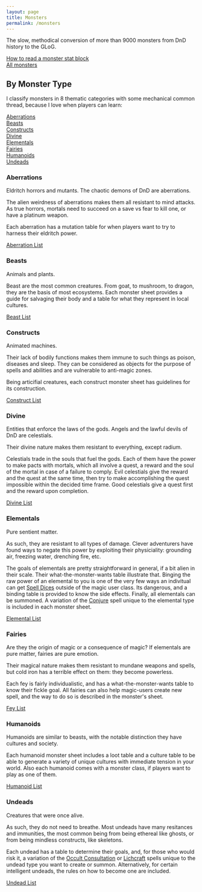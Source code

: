 ```yaml
---
layout: page
title: Monsters
permalink: /monsters
---
```


The slow, methodical conversion of more than 9000 monsters from DnD history to the GLoG.

[How to read a monster stat block](/monsters/lexicon)<br>
[All monsters](/list/monsters)

## By Monster Type
I classify monsters in 8 thematic categories with some mechanical common thread, because I love when players can learn:

[Aberrations](#aberrations) <br>
[Beasts](#beasts) <br>
[Constructs](#constructs) <br>
[Divine](#divine) <br>
[Elementals](#elementals) <br>
[Fairies](#fairies) <br>
[Humanoids](#humanoids) <br>
[Undeads](#undeads) <br>

### Aberrations
Eldritch horrors and mutants. The chaotic demons of DnD are aberrations.

The alien weirdness of aberrations makes them all resistant to mind attacks. As true horrors, mortals need to succeed on a save vs fear to kill one, or have a platinum weapon.

Each aberration has a mutation table for when players want to try to harness their eldritch power.

[Aberration List](/list/monsters-aberration)

### Beasts
Animals and plants. 

Beast are the most common creatures. From goat, to mushroom, to dragon, they are the basis of most ecosystems. Each monster sheet provides a guide for salvaging their body and a table for what they represent in local cultures.

[Beast List](/list/monsters-beast)

### Constructs
Animated machines.

Their lack of bodily functions makes them immune to such things as poison, diseases and sleep. They can be considered as objects for the purpose of spells and abilities and are vulnerable to anti-magic zones.

Being articifial creatures, each construct monster sheet has guidelines for its construction.

[Construct List](/list/monsters-construct)

### Divine
Entities that enforce the laws of the gods. Angels and the lawful devils of DnD are celestials.

Their divine nature makes them resistant to everything, except radium.

Celestials trade in the souls that fuel the gods. Each of them have the power to make pacts with mortals, which all involve a quest, a reward and the soul of the mortal in case of a failure to comply. Evil celestials give the reward and the quest at the same time, then try to make accomplishing the quest impossible within the decided time frame. Good celestials give a quest first and the reward upon completion.

[Divine List](/list/monsters-celestial)

### Elementals
Pure sentient matter.

As such, they are resistant to all types of damage. Clever adventurers have found ways to negate this power by exploiting their physiciality: grounding air, freezing water, drenching fire, etc.

The goals of elementals are pretty straightforward in general, if a bit alien in their scale. Their what-the-monster-wants table illustrate that. Binging the raw power of an elemental to you is one of the very few ways an indivitual can get [Spell Dices](https://saltygoo.github.io/class/magic-user#spells) outside of the magic user class. Its dangerous, and a binding table is provided to know the side effects. Finally, all elementals can be summoned. A variation of the [Conjure](https://saltygoo.github.io/2020/11/12/conjure/) spell unique to the elemental type is included in each monster sheet.

[Elemental List](/list/monsters-elemental)

### Fairies
Are they the origin of magic or a consequence of magic? If elementals are pure matter, fairies are pure emotion.

Their magical nature makes them resistant to mundane weapons and spells, but cold iron has a terrible effect on them: they become powerless.

Each fey is fairly individualistic, and has a what-the-monster-wants table to know their fickle goal. All fairies can also help magic-users create new spell, and the way to do so is described in the monster's sheet.

[Fey List](/list/monsters-fey)

### Humanoids
Humanoids are similar to beasts, with the notable distinction they have cultures and society.

Each humanoid monster sheet includes a loot table and a culture table to be able to generate a variety of unique cultures with immediate tension in your world. Also each humanoid comes with a monster class, if players want to play as one of them.

[Humanoid List](/list/monsters-humanoid)

### Undeads
Creatures that were once alive.

As such, they do not need to breathe. Most undeads have many resitances and immunities, the most common being from being ethereal like ghosts, or from being mindless constructs, like skeletons.

Each undead has a table to determine their goals, and, for those who would risk it, a variation of the [Occult Consultation](https://saltygoo.github.io/2020/11/13/occult-consultation/) or [Lichcraft](https://saltygoo.github.io/2020/11/13/lichcraft/) spells unique to the undead type you want to create or summon. Alternatively, for certain intelligent undeads, the rules on how to become one are included.

[Undead List](/list/monsters-undead)
